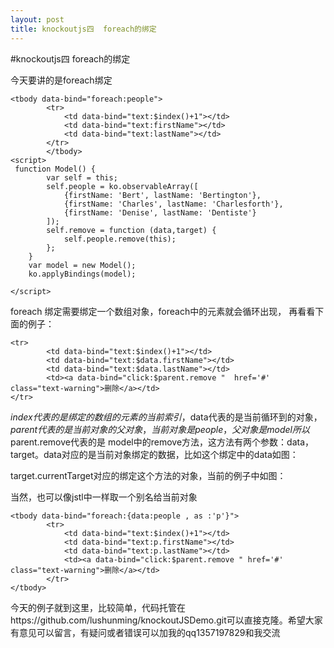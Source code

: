 ```yaml
---
layout: post
title: knockoutjs四  foreach的绑定
---
```

#knockoutjs四  foreach的绑定

 今天要讲的是foreach绑定

 
    <tbody data-bind="foreach:people">
            <tr>
                <td data-bind="text:$index()+1"></td>
                <td data-bind="text:firstName"></td>
                <td data-bind="text:lastName"></td>
            </tr>
            </tbody>
    <script>
     function Model() {
            var self = this;
            self.people = ko.observableArray([
                {firstName: 'Bert', lastName: 'Bertington'},
                {firstName: 'Charles', lastName: 'Charlesforth'},
                {firstName: 'Denise', lastName: 'Dentiste'}
            ]);
            self.remove = function (data,target) {
                self.people.remove(this);
            };
        }
        var model = new Model();
        ko.applyBindings(model);
    
    </script>   
    
    
foreach 绑定需要绑定一个数组对象，foreach中的元素就会循环出现，
再看看下面的例子：

    <tr>
            <td data-bind="text:$index()+1"></td>
            <td data-bind="text:$data.firstName"></td>
            <td data-bind="text:$data.lastName"></td>
            <td><a data-bind="click:$parent.remove "  href='#' class="text-warning">删除</a></td>
    </tr>

		
$index代表的是绑定的数组的元素的当前索引，$data代表的是当前循环到的对象，$parent代表的是当前对象的父对象，当前对象是people，父对象是model所以$parent.remove代表的是
model中的remove方法，这方法有两个参数：data，target。data对应的是当前对象绑定的数据，比如这个绑定中的data如图：


target.currentTarget对应的绑定这个方法的对象，当前的例子中如图：



当然，也可以像jstl中一样取一个别名给当前对象

    <tbody data-bind="foreach:{data:people , as :'p'}">
        	<tr>
                <td data-bind="text:$index()+1"></td>
                <td data-bind="text:p.firstName"></td>
                <td data-bind="text:p.lastName"></td>
                <td><a data-bind="click:$parent.remove " href='#' class="text-warning">删除</a></td>
            </tr>
    </tbody>

今天的例子就到这里，比较简单，代码托管在https://github.com/lushunming/knockoutJSDemo.git可以直接克隆。希望大家有意见可以留言，有疑问或者错误可以加我的qq1357197829和我交流


  


